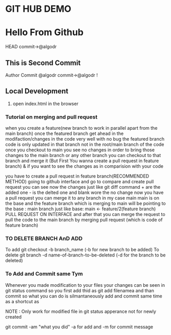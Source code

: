 # GIT HUB DEMO
# Hello From Github 
HEAD
commit->@algodr

## This is Second Commit
Author Commit @algodr
commit->@algodr !

## Local Development 
1. open index.html in the browser

### Tutorial on merging and pull request
when you create a feature(new branch to work in parallel apart from the main branch)
once the featured branch get ahead in the modifaction/changes in the code very well with no bug
the featured branch code is only updated in that branch not in the root/main  branch of the code 
once you checkout to main you see no changes in order to bring those changes to the main branch or any other branch 
you can checkout to that branch and merge it (But First You wanna create a pull request in feature branch)
& if you want to see the changes as in comparision with your code 

you have to create a pull request in feature branch(RECOMMENDED METHOD)
going  to github interface and go to compare and create pull request
you can see now the changes just like git diff command + are the added one - is the delted one and  blank wore the no change
now you have a pull request you can merge it to any branch in my case main
main is on the base and the feature branch which is merging to main will be pointing to the base : main branch
just like
base: main <- feature/2(feature branch) PULL REQUEST ON INTERFACE
and after that you can merge the request to pull the code to the main branch
by merging pull request (which is code of feature branch)

### TO DELETE BRANCH AnD ADD
To add
git checkout -b branch_name (-b for new branch to be added)
To delete 
git branch -d name-of-branch-to-be-deleted
(-d for the branch to be deleted)

### To Add and Commit same Tym 
 Whenever you made modification to your files your changes can be seen in git status command 
 so you first add thid as git add filenamea
 and than commit so what you can do is silmantaneously add and commit same time as a shortcut as

NOTE : Only work for modified file in git status apperance not for newly created

 git commit -am "what you did"
 -a for add
 and
 -m for commit message  
